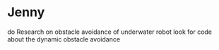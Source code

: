 # Jenny
do Research on obstacle avoidance of underwater robot
look for code about the dynamic obstacle avoidance
